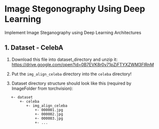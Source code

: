 # Image Stegonography Using Deep Learning

Implement Image Steganography using Deep Learning Architectures

## 1. Dataset - CelebA

1. Download this file into dataset_directory and unzip it:
   https://drive.google.com/open?id=0B7EVK8r0v71pZjFTYXZWM3FlRnM

2. Put the `img_align_celeba` directory into the `celeba` directory!

3. Dataset directory structure should look like this (required by ImageFolder from torchvision):

```
   +- dataset
       +- celeba
          +- img_align_celeba
              +- 000001.jpg
              +- 000002.jpg
              +- 000003.jpg
              +- ...
```
